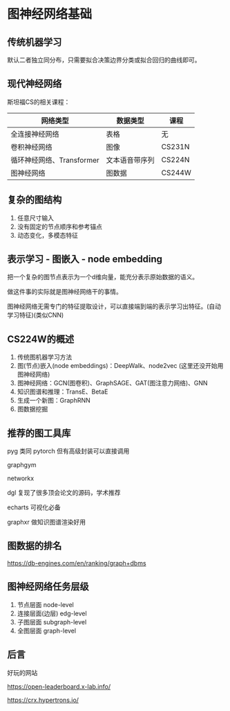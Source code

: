 # 图神经网络基础


## 传统机器学习

默认二者独立同分布，只需要拟合决策边界分类或拟合回归的曲线即可。

## 现代神经网络

斯坦福CS的相关课程：

| 网络类型             | 数据类型           | 课程      |
|----------------------|--------------------|-----------|
| 全连接神经网络     | 表格               | 无        |
| 卷积神经网络         | 图像               | CS231N   |
| 循环神经网络、Transformer | 文本语音带序列 | CS224N   |
| 图神经网络             | 图数据             | CS244W   |

## 复杂的图结构

1. 任意尺寸输入
2. 没有固定的节点顺序和参考锚点
3. 动态变化，多模态特征

## 表示学习 - 图嵌入 - node embedding

把一个复杂的图节点表示为一个d维向量，能充分表示原始数据的语义。

做这件事的实际就是图神经网络干的事情。

图神经网络无需专门的特征提取设计，可以直接端到端的表示学习出特征。(自动学习特征)(类似CNN)

## CS224W的概述

1. 传统图机器学习方法
2. 图(节点)嵌入(node embeddings)：DeepWalk、node2vec (这里还没开始用图神经网络)
3. 图神经网络：GCN(图卷积)、GraphSAGE、GAT(图注意力网络)、GNN
4. 知识图谱和推理：TransE、BetaE
5. 生成一个新图：GraphRNN
6. 图数据挖掘

## 推荐的图工具库

pyg 类同 pytorch 但有高级封装可以直接调用

graphgym

networkx

dgl 复现了很多顶会论文的源码，学术推荐

echarts 可视化必备

graphxr 做知识图谱渲染好用

## 图数据的排名

<https://db-engines.com/en/ranking/graph+dbms>

## 图神经网络任务层级

1. 节点层面 node-level
2. 连接层面(边层) edg-level
3. 子图层面 subgraph-level
4. 全图层面 graph-level

## 后言

好玩的网站

<https://open-leaderboard.x-lab.info/>

<https://crx.hypertrons.io/>

